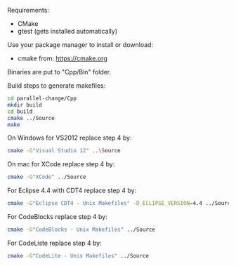 Requirements:
- CMake
- gtest (gets installed automatically)

Use your package manager to install or download:
- cmake from: https://cmake.org

Binaries are put to "Cpp/Bin" folder.

Build steps to generate makefiles:
```sh
cd parallel-change/Cpp
mkdir build
cd build
cmake ../Source
make
```

On Windows for VS2012 replace step 4 by:
```sh
cmake -G"Visual Studio 12" ..\Source
```

On mac for XCode replace step 4 by:
```sh
cmake -G"XCode" ../Source
```

For Eclipse 4.4 with CDT4 replace step 4 by:
```sh
cmake -G"Eclipse CDT4 - Unix Makefiles" -D_ECLIPSE_VERSION=4.4 ../Source
```

For CodeBlocks replace step 4 by:
```sh
cmake -G"CodeBlocks - Unix Makefiles" ../Source
```

For CodeListe replace step 4 by:
```sh
cmake -G"CodeLite - Unix Makefiles" ../Source
```
